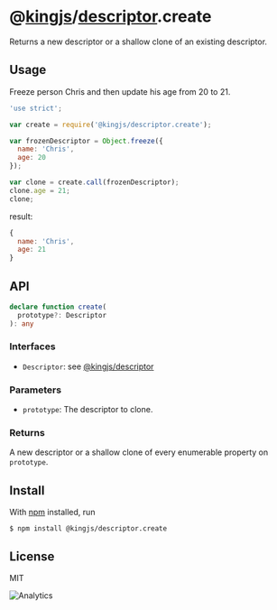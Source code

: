 # @[kingjs](https://www.npmjs.com/package/kingjs)/[descriptor](https://www.npmjs.com/package/@kingjs/descriptor).create
Returns a new descriptor or a shallow clone of an existing descriptor.
## Usage
Freeze person Chris and then update his age from 20 to 21. 
```js
'use strict';

var create = require('@kingjs/descriptor.create');

var frozenDescriptor = Object.freeze({ 
  name: 'Chris',
  age: 20
});

var clone = create.call(frozenDescriptor);
clone.age = 21;
clone;
```
result:
```js
{
  name: 'Chris',
  age: 21
}
```
## API
```ts
declare function create(
  prototype?: Descriptor
): any
```
### Interfaces
- `Descriptor`: see [@kingjs/descriptor][descriptor]
### Parameters
- `prototype`: The descriptor to clone.
### Returns
A new descriptor or a shallow clone of every enumerable property on `prototype`.
## Install
With [npm](https://npmjs.org/) installed, run
```
$ npm install @kingjs/descriptor.create
```
## License
MIT

![Analytics](https://analytics.kingjs.net/descriptor/create)

  [descriptor]: https://www.npmjs.com/package/@kingjs/descriptor